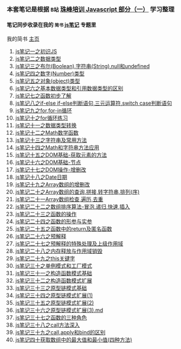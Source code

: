### 本套笔记是根据 `B站` [珠峰培训 Javascript 部分（一）](https://www.bilibili.com/video/av18051052) 学习整理

#### 笔记同步收录在我的 `简书` [js笔记](https://www.jianshu.com/c/95363e23b463) 专题里   
我的简书 [主页](https://www.jianshu.com/u/04a926aaa55c)

1. [js笔记一之初识JS](https://github.com/uplyw/Learning_records/blob/master/javascriptLearnLog/js%E7%AC%94%E8%AE%B0%E4%B8%80%E4%B9%8B%E5%88%9D%E8%AF%86JS.md)
2. [js笔记二之数据类型](https://github.com/uplyw/Learning_records/blob/master/javascriptLearnLog/js%E7%AC%94%E8%AE%B0%E4%BA%8C%E4%B9%8B%E6%95%B0%E6%8D%AE%E7%B1%BB%E5%9E%8B.md)
3. [js笔记三之布尔(Boolean),字符串(String),null和undefined](https://github.com/uplyw/Learning_records/blob/master/javascriptLearnLog/js%E7%AC%94%E8%AE%B0%E4%B8%89%E4%B9%8B%E5%B8%83%E5%B0%94(Boolean)%2C%E5%AD%97%E7%AC%A6%E4%B8%B2(String)%2Cnull%E5%92%8Cundefined.md)
4. [js笔记四之数字(Number)类型](https://github.com/uplyw/Learning_records/blob/master/javascriptLearnLog/js%E7%AC%94%E8%AE%B0%E5%9B%9B%E4%B9%8B%E6%95%B0%E5%AD%97(Number)%E7%B1%BB%E5%9E%8B.md)
5. [js笔记五之对象(object)类型](https://github.com/uplyw/Learning_records/blob/master/javascriptLearnLog/js%E7%AC%94%E8%AE%B0%E4%BA%94%E4%B9%8B%E5%AF%B9%E8%B1%A1(object)%E7%B1%BB%E5%9E%8B.md)
6. [js笔记六之基本数据类型和引用数据类型的区别](https://github.com/uplyw/Learning_records/blob/master/javascriptLearnLog/js%E7%AC%94%E8%AE%B0%E5%85%AD%E4%B9%8B%E5%9F%BA%E6%9C%AC%E6%95%B0%E6%8D%AE%E7%B1%BB%E5%9E%8B%E5%92%8C%E5%BC%95%E7%94%A8%E6%95%B0%E6%8D%AE%E7%B1%BB%E5%9E%8B%E7%9A%84%E5%8C%BA%E5%88%AB.md)
7. [js笔记七之函数初步了解](https://github.com/uplyw/Learning_records/blob/master/javascriptLearnLog/js%E7%AC%94%E8%AE%B0%E4%B8%83%E4%B9%8B%E5%87%BD%E6%95%B0%E5%88%9D%E6%AD%A5%E4%BA%86%E8%A7%A3.md)
8. [js笔记八之if-else if-else判断语句,三元运算符,switch case判断语句](https://github.com/uplyw/Learning_records/blob/master/javascriptLearnLog/js%E7%AC%94%E8%AE%B0%E5%85%AB%E4%B9%8Bif-else%20if-else%E5%88%A4%E6%96%AD%E8%AF%AD%E5%8F%A5%2C%E4%B8%89%E5%85%83%E8%BF%90%E7%AE%97%E7%AC%A6%2Cswitch%20case%E5%88%A4%E6%96%AD%E8%AF%AD%E5%8F%A5.md)
9. [js笔记九之for,for-in循环](https://github.com/uplyw/Learning_records/blob/master/javascriptLearnLog/js%E7%AC%94%E8%AE%B0%E4%B9%9D%E4%B9%8Bfor%2Cfor-in%E5%BE%AA%E7%8E%AF.md)
10. [js笔记十之for循环练习](https://github.com/uplyw/Learning_records/blob/master/javascriptLearnLog/js%E7%AC%94%E8%AE%B0%E5%8D%81%E4%B9%8Bfor%E5%BE%AA%E7%8E%AF%E7%BB%83%E4%B9%A0.md)
11. [js笔记十一之数据类型转换](https://github.com/uplyw/Learning_records/blob/master/javascriptLearnLog/js%E7%AC%94%E8%AE%B0%E5%8D%81%E4%B8%80%E4%B9%8B%E6%95%B0%E6%8D%AE%E7%B1%BB%E5%9E%8B%E8%BD%AC%E6%8D%A2.md)
12. [js笔记十二之Math数学函数](https://github.com/uplyw/Learning_records/blob/master/javascriptLearnLog/js%E7%AC%94%E8%AE%B0%E5%8D%81%E4%BA%8C%E4%B9%8BMath%E6%95%B0%E5%AD%A6%E5%87%BD%E6%95%B0.md)
13. [js笔记十三之字符串及常用方法](https://github.com/uplyw/Learning_records/blob/master/javascriptLearnLog/js%E7%AC%94%E8%AE%B0%E5%8D%81%E4%B8%89%E4%B9%8B%E5%AD%97%E7%AC%A6%E4%B8%B2%E5%8F%8A%E5%B8%B8%E7%94%A8%E6%96%B9%E6%B3%95.md)
14. [js笔记十四之Math和字符串方法应用](https://github.com/uplyw/Learning_records/blob/master/javascriptLearnLog/js%E7%AC%94%E8%AE%B0%E5%8D%81%E5%9B%9B%E4%B9%8BMath%E5%92%8C%E5%AD%97%E7%AC%A6%E4%B8%B2%E6%96%B9%E6%B3%95%E5%BA%94%E7%94%A8.md)
15. [js笔记十五之DOM基础-获取元素的方法](https://github.com/uplyw/Learning_records/blob/master/javascriptLearnLog/js%E7%AC%94%E8%AE%B0%E5%8D%81%E4%BA%94%E4%B9%8BDOM%E5%9F%BA%E7%A1%80-%E8%8E%B7%E5%8F%96%E5%85%83%E7%B4%A0%E7%9A%84%E6%96%B9%E6%B3%95.md)
16. [js笔记十六之DOM基础-节点](https://github.com/uplyw/Learning_records/blob/master/javascriptLearnLog/js%E7%AC%94%E8%AE%B0%E5%8D%81%E5%85%AD%E4%B9%8BDOM%E5%9F%BA%E7%A1%80-%E8%8A%82%E7%82%B9.md)
17. [js笔记十七之DOM操作-增删改](https://github.com/uplyw/Learning_records/blob/master/javascriptLearnLog/js%E7%AC%94%E8%AE%B0%E5%8D%81%E4%B8%83%E4%B9%8BDOM%E6%93%8D%E4%BD%9C-%E5%A2%9E%E5%88%A0%E6%94%B9.md)
18. [js笔记十八之Date日期](https://github.com/uplyw/Learning_records/blob/master/javascriptLearnLog/js%E7%AC%94%E8%AE%B0%E5%8D%81%E5%85%AB%E4%B9%8BDate%E6%97%A5%E6%9C%9F.md)
19. [js笔记十九之Array数组的增删改](https://github.com/uplyw/Learning_records/blob/master/javascriptLearnLog/js%E7%AC%94%E8%AE%B0%E5%8D%81%E4%B9%9D%E4%B9%8BArray%E6%95%B0%E7%BB%84%E7%9A%84%E5%A2%9E%E5%88%A0%E6%94%B9.md)
20. [js笔记二十之Array数组的查询,拼接,转字符串,排列(序)](https://github.com/uplyw/Learning_records/blob/master/javascriptLearnLog/js%E7%AC%94%E8%AE%B0%E4%BA%8C%E5%8D%81%E4%B9%8BArray%E6%95%B0%E7%BB%84%E7%9A%84%E6%9F%A5%E8%AF%A2%2C%E6%8B%BC%E6%8E%A5%2C%E8%BD%AC%E5%AD%97%E7%AC%A6%E4%B8%B2%2C%E6%8E%92%E5%88%97(%E5%BA%8F).md)
21. [js笔记二十一Array数组检查,遍历,去重](https://github.com/uplyw/Learning_records/blob/master/javascriptLearnLog/js%E7%AC%94%E8%AE%B0%E4%BA%8C%E5%8D%81%E4%B8%80Array%E6%95%B0%E7%BB%84%E6%A3%80%E6%9F%A5%2C%E9%81%8D%E5%8E%86%2C%E5%8E%BB%E9%87%8D.md)
22. [js笔记二十二之数组排序算法-冒泡,递归,快速,插入](https://github.com/uplyw/Learning_records/blob/master/javascriptLearnLog/js%E7%AC%94%E8%AE%B0%E4%BA%8C%E5%8D%81%E4%BA%8C%E4%B9%8B%E6%95%B0%E7%BB%84%E6%8E%92%E5%BA%8F%E7%AE%97%E6%B3%95-%E5%86%92%E6%B3%A1%2C%E9%80%92%E5%BD%92%2C%E5%BF%AB%E9%80%9F%2C%E6%8F%92%E5%85%A5.md)
23. [js笔记二十三之函数的操作](https://github.com/uplyw/Learning_records/blob/master/javascriptLearnLog/js%E7%AC%94%E8%AE%B0%E4%BA%8C%E5%8D%81%E4%B8%89%E4%B9%8B%E5%87%BD%E6%95%B0%E7%9A%84%E6%93%8D%E4%BD%9C.md)
24. [js笔记二十四之函数的形参与实参](https://github.com/uplyw/Learning_records/blob/master/javascriptLearnLog/js%E7%AC%94%E8%AE%B0%E4%BA%8C%E5%8D%81%E5%9B%9B%E4%B9%8B%E5%87%BD%E6%95%B0%E7%9A%84%E5%BD%A2%E5%8F%82%E4%B8%8E%E5%AE%9E%E5%8F%82.md)
25. [js笔记二十五之函数中的return及匿名函数](https://github.com/uplyw/Learning_records/blob/master/javascriptLearnLog/js%E7%AC%94%E8%AE%B0%E4%BA%8C%E5%8D%81%E4%BA%94%E4%B9%8B%E5%87%BD%E6%95%B0%E4%B8%AD%E7%9A%84return%E5%8F%8A%E5%8C%BF%E5%90%8D%E5%87%BD%E6%95%B0.md)
26. [js笔记二十六之预解释](https://github.com/uplyw/Learning_records/blob/master/javascriptLearnLog/js%E7%AC%94%E8%AE%B0%E4%BA%8C%E5%8D%81%E5%85%AD%E4%B9%8B%E9%A2%84%E8%A7%A3%E9%87%8A.md)
27. [js笔记二十七之预解释的特殊处理及上级作用域](https://github.com/uplyw/Learning_records/blob/master/javascriptLearnLog/js%E7%AC%94%E8%AE%B0%E4%BA%8C%E5%8D%81%E4%B8%83%E4%B9%8B%E9%A2%84%E8%A7%A3%E9%87%8A%E7%9A%84%E7%89%B9%E6%AE%8A%E5%A4%84%E7%90%86%E5%8F%8A%E4%B8%8A%E7%BA%A7%E4%BD%9C%E7%94%A8%E5%9F%9F.md)
28. [js笔记二十八之内存释放与作用域销毁](https://github.com/uplyw/Learning_records/blob/master/javascriptLearnLog/js%E7%AC%94%E8%AE%B0%E4%BA%8C%E5%8D%81%E5%85%AB%E4%B9%8B%E5%86%85%E5%AD%98%E9%87%8A%E6%94%BE%E4%B8%8E%E4%BD%9C%E7%94%A8%E5%9F%9F%E9%94%80%E6%AF%81.md)
29. [js笔记二十九之this关键字](https://github.com/uplyw/Learning_records/blob/master/javascriptLearnLog/js%E7%AC%94%E8%AE%B0%E4%BA%8C%E5%8D%81%E4%B9%9D%E4%B9%8Bthis%E5%85%B3%E9%94%AE%E5%AD%97.md)
30. [js笔记三十之单例模式和工厂模式](https://github.com/uplyw/Learning_records/blob/master/javascriptLearnLog/js%E7%AC%94%E8%AE%B0%E4%B8%89%E5%8D%81%E4%B9%8B%E5%8D%95%E4%BE%8B%E6%A8%A1%E5%BC%8F%E5%92%8C%E5%B7%A5%E5%8E%82%E6%A8%A1%E5%BC%8F.md)
31. [js笔记三十一之构造函数模式基础](https://github.com/uplyw/Learning_records/blob/master/javascriptLearnLog/js%E7%AC%94%E8%AE%B0%E4%B8%89%E5%8D%81%E4%B8%80%E4%B9%8B%E6%9E%84%E9%80%A0%E5%87%BD%E6%95%B0%E6%A8%A1%E5%BC%8F%E5%9F%BA%E7%A1%80.md)  
32. [js笔记三十二之构造函数模式扩展](https://github.com/uplyw/Learning_records/blob/master/javascriptLearnLog/js%E7%AC%94%E8%AE%B0%E4%B8%89%E5%8D%81%E4%BA%8C%E4%B9%8B%E6%9E%84%E9%80%A0%E5%87%BD%E6%95%B0%E6%A8%A1%E5%BC%8F%E6%89%A9%E5%B1%95.md)  
33. [js笔记三十三之原型链模式基础](https://github.com/uplyw/Learning_records/blob/master/javascriptLearnLog/js%E7%AC%94%E8%AE%B0%E4%B8%89%E5%8D%81%E4%B8%89%E4%B9%8B%E5%8E%9F%E5%9E%8B%E9%93%BE%E6%A8%A1%E5%BC%8F%E5%9F%BA%E7%A1%80.md)  
34. [js笔记三十四之原型链模式扩展(1)](https://github.com/uplyw/Learning_records/blob/master/javascriptLearnLog/js%E7%AC%94%E8%AE%B0%E4%B8%89%E5%8D%81%E5%9B%9B%E4%B9%8B%E5%8E%9F%E5%9E%8B%E9%93%BE%E6%A8%A1%E5%BC%8F%E6%89%A9%E5%B1%95(1).md)  
35. [js笔记三十五之原型链模式扩展(2)](https://github.com/uplyw/Learning_records/blob/master/javascriptLearnLog/js%E7%AC%94%E8%AE%B0%E4%B8%89%E5%8D%81%E4%BA%94%E4%B9%8B%E5%8E%9F%E5%9E%8B%E9%93%BE%E6%A8%A1%E5%BC%8F%E6%89%A9%E5%B1%95(2).md)  
36. [js笔记三十六之原型链模式扩展(3).md](https://github.com/uplyw/Learning_records/blob/master/javascriptLearnLog/js%E7%AC%94%E8%AE%B0%E4%B8%89%E5%8D%81%E5%85%AD%E4%B9%8B%E5%8E%9F%E5%9E%8B%E9%93%BE%E6%A8%A1%E5%BC%8F%E6%89%A9%E5%B1%95(3).md)  
37. [js笔记三十七之函数的三种角色](https://github.com/uplyw/Learning_records/blob/master/javascriptLearnLog/js%E7%AC%94%E8%AE%B0%E4%B8%89%E5%8D%81%E4%B8%83%E4%B9%8B%E5%87%BD%E6%95%B0%E7%9A%84%E4%B8%89%E7%A7%8D%E8%A7%92%E8%89%B2.md)  
38. [js笔记三十八之call方法深入](https://github.com/uplyw/Learning_records/blob/master/javascriptLearnLog/js%E7%AC%94%E8%AE%B0%E4%B8%89%E5%8D%81%E5%85%AB%E4%B9%8Bcall%E6%96%B9%E6%B3%95%E6%B7%B1%E5%85%A5.md)  
39. [js笔记三十九之call,apply和bind的区别](https://github.com/uplyw/Learning_records/blob/master/javascriptLearnLog/js%E7%AC%94%E8%AE%B0%E4%B8%89%E5%8D%81%E4%B9%9D%E4%B9%8Bcall%2Capply%E5%92%8Cbind%E7%9A%84%E5%8C%BA%E5%88%AB.md)  
40. [js笔记四十获取数组中的最大值和最小值(四种方法)](https://github.com/uplyw/Learning_records/blob/master/javascriptLearnLog/js%E7%AC%94%E8%AE%B0%E5%9B%9B%E5%8D%81%E8%8E%B7%E5%8F%96%E6%95%B0%E7%BB%84%E4%B8%AD%E7%9A%84%E6%9C%80%E5%A4%A7%E5%80%BC%E5%92%8C%E6%9C%80%E5%B0%8F%E5%80%BC(%E5%9B%9B%E7%A7%8D%E6%96%B9%E6%B3%95).md)  
